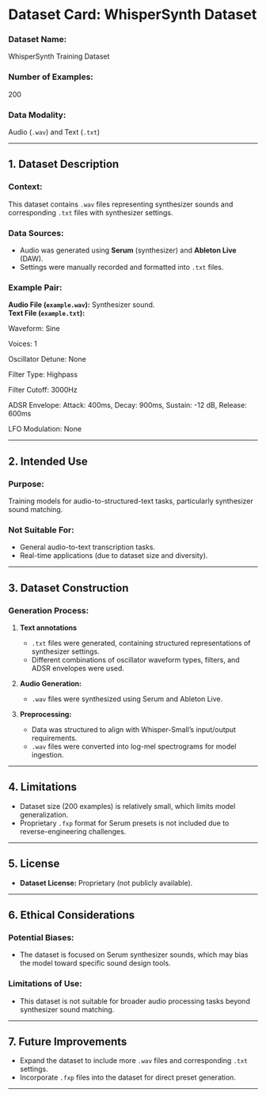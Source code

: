# **Dataset Card: WhisperSynth Dataset**

### **Dataset Name:** 
WhisperSynth Training Dataset

### **Number of Examples:** 
200

### **Data Modality:** 
Audio (`.wav`) and Text (`.txt`)

---

## **1. Dataset Description**
### **Context:**  
This dataset contains `.wav` files representing synthesizer sounds and corresponding `.txt` files with synthesizer settings.  

### **Data Sources:**  
- Audio was generated using **Serum** (synthesizer) and **Ableton Live** (DAW).  
- Settings were manually recorded and formatted into `.txt` files.  

### **Example Pair:**  
**Audio File (`example.wav`):** Synthesizer sound.  
**Text File (`example.txt`):**  

Waveform: Sine

Voices: 1

Oscillator Detune: None

Filter Type: Highpass

Filter Cutoff: 3000Hz

ADSR Envelope: Attack: 400ms, Decay: 900ms, Sustain: -12 dB, Release: 600ms

LFO Modulation: None


---

## **2. Intended Use**
### **Purpose:**  
Training models for audio-to-structured-text tasks, particularly synthesizer sound matching.  

### **Not Suitable For:**  
- General audio-to-text transcription tasks.  
- Real-time applications (due to dataset size and diversity).  

---

## **3. Dataset Construction**
### **Generation Process:**  

1. **Text annotations**
   - `.txt` files were generated, containing structured representations of synthesizer settings.
   - Different combinations of oscillator waveform types, filters, and ADSR envelopes were used.

2. **Audio Generation:**  
   - `.wav` files were synthesized using Serum and Ableton Live.  
     
3. **Preprocessing:**  
   - Data was structured to align with Whisper-Small’s input/output requirements.  
   - `.wav` files were converted into log-mel spectrograms for model ingestion.  

---

## **4. Limitations**
- Dataset size (200 examples) is relatively small, which limits model generalization.  
- Proprietary `.fxp` format for Serum presets is not included due to reverse-engineering challenges.  

---

## **5. License**
- **Dataset License:** Proprietary (not publicly available).  

---

## **6. Ethical Considerations**
### **Potential Biases:**  
- The dataset is focused on Serum synthesizer sounds, which may bias the model toward specific sound design tools.  

### **Limitations of Use:**  
- This dataset is not suitable for broader audio processing tasks beyond synthesizer sound matching.  

---

## **7. Future Improvements**
- Expand the dataset to include more `.wav` files and corresponding `.txt` settings.  
- Incorporate `.fxp` files into the dataset for direct preset generation.  

---
